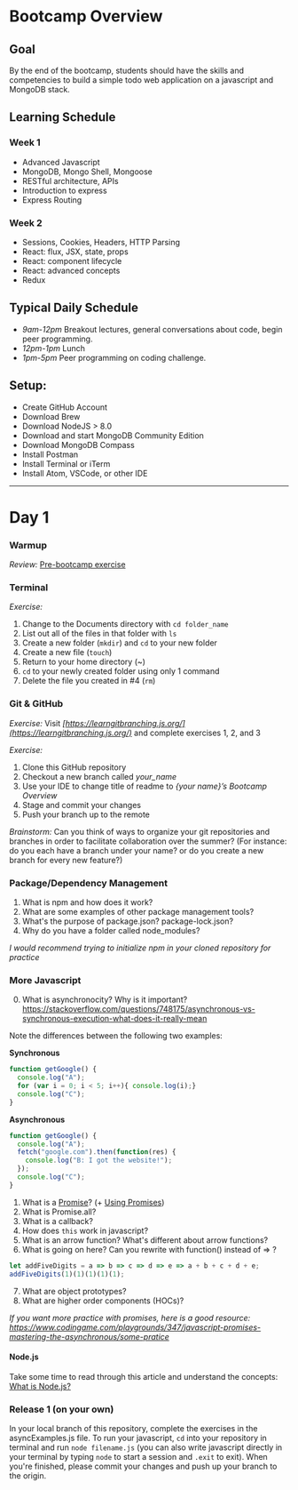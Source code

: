 # Bootcamp Overview

## Goal

By the end of the bootcamp, students should have the skills and competencies to build a simple todo web application on a javascript and MongoDB stack.

## Learning Schedule

### Week 1

* Advanced Javascript
* MongoDB, Mongo Shell, Mongoose
* RESTful architecture, APIs
* Introduction to express
* Express Routing

### Week 2

* Sessions, Cookies, Headers, HTTP Parsing
* React: flux, JSX, state, props
* React: component lifecycle
* React: advanced concepts
* Redux

## Typical Daily Schedule

* _9am-12pm_ Breakout lectures, general conversations about code, begin peer programming.
* _12pm-1pm_ Lunch
* _1pm-5pm_ Peer programming on coding challenge.

## Setup:

* Create GitHub Account
* Download Brew
* Download NodeJS > 8.0
* Download and start MongoDB Community Edition
* Download MongoDB Compass
* Install Postman
* Install Terminal or iTerm
* Install Atom, VSCode, or other IDE

---

# Day 1

### Warmup
*Review:* [Pre-bootcamp exercise](https://jsbin.com/lekihiyiqe/1/edit?js,console)

### Terminal
*Exercise:*
1. Change to the Documents directory with `cd folder_name`
2. List out all of the files in that folder with `ls`
3. Create a new folder (`mkdir`) and `cd` to your new folder
4. Create a new file (`touch`)
6. Return to your home directory (~)
7. `cd` to your newly created folder using only 1 command
8. Delete the file you created in #4 (`rm`)

### Git & GitHub

*Exercise:*
Visit *[https://learngitbranching.js.org/](https://learngitbranching.js.org/)* and complete exercises 1, 2, and 3

*Exercise:*
1. Clone this GitHub repository
2. Checkout a new branch called *your_name*
3. Use your IDE to change title of readme to *{your name}’s Bootcamp Overview*
4. Stage and commit your changes
5. Push your branch up to the remote

*Brainstorm:*
Can you think of ways to organize your git repositories and branches in order to facilitate collaboration over the summer? (For instance: do you each have a branch under your name? or do you create a new branch for every new feature?)

### Package/Dependency Management

1. What is npm and how does it work?
2. What are some examples of other package management tools?
3. What's the purpose of package.json? package-lock.json?
4. Why do you have a folder called node_modules? 

*I would recommend trying to initialize npm in your cloned repository for practice*

### More Javascript

0. What is asynchronocity? Why is it important? https://stackoverflow.com/questions/748175/asynchronous-vs-synchronous-execution-what-does-it-really-mean

Note the differences between the following two examples:

**Synchronous**
```javascript
function getGoogle() {
  console.log("A");
  for (var i = 0; i < 5; i++){ console.log(i);}      
  console.log("C");
}
```

**Asynchronous**
```javascript
function getGoogle() {
  console.log("A");
  fetch("google.com").then(function(res) {
    console.log("B: I got the website!");
  });
  console.log("C");
}
```

1. What is a [Promise](https://developer.mozilla.org/en-US/docs/Web/JavaScript/Reference/Global_Objects/Promise)? (+ [Using Promises](https://developer.mozilla.org/en-US/docs/Web/JavaScript/Guide/Using_promises))
2. What is Promise.all?
3. What is a callback?
4. How does `this` work in javascript?
5. What is an arrow function? What's different about arrow functions?
6. What is going on here?
   Can you rewrite with function() instead of => ?

```javascript
let addFiveDigits = a => b => c => d => e => a + b + c + d + e;
addFiveDigits(1)(1)(1)(1)(1);
```

7. What are object prototypes?
8. What are higher order components (HOCs)?

*If you want more practice with promises, here is a good resource: https://www.codingame.com/playgrounds/347/javascript-promises-mastering-the-asynchronous/some-pratice*

#### Node.js
Take some time to read through this article and understand the concepts: [What is Node.js?](https://medium.freecodecamp.org/what-exactly-is-node-js-ae36e97449f5) 

### Release 1 (on your own)

In your local branch of this repository, complete the exercises in the asyncExamples.js file. To run your javascript, `cd` into your repository in terminal and run `node filename.js` (you can also write javascript directly in your terminal by typing `node` to start a session and `.exit` to exit). When you're finished, please commit your changes and push up your branch to the origin. 
